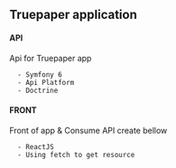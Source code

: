 ## Truepaper application

#### API

Api for Truepaper app

```http
  - Symfony 6
  - Api Platform
  - Doctrine
```

#### FRONT

Front of app & Consume API create bellow

```http
  - ReactJS
  - Using fetch to get resource
```
